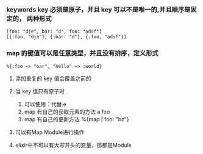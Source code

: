 ### keywords key 必须是原子，并且 key 可以不是唯一的,并且顺序是固定的， 两种形式

```
[foo: "dje", bar: "d", foo: "adsf"]
[{:foo, "dje"}, {:bar: "d"}, {:foo, "adsf"}]
```

### map 的键值可以是任意类型，并且没有排序，定义形式

```
%{:foo => "bar", "hello" => :world}
```

1.  添加重复的 key 值会覆盖之前的
2.  当 key 值只有原子时
    1.  可以使用：代替=>
    2.  map 有自己的获取元素的方法 a.foo
    3.  map 有自己的更新方法 %{map | foo: "bz"}

1. 可以有Map Module进行操作
2. elixir中不可以有大写开头的变量，那都是Module

